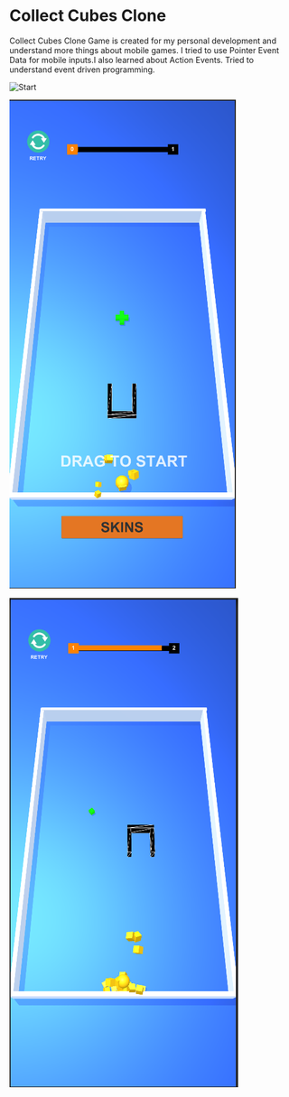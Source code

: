 # Collect Cubes Clone
Collect Cubes Clone Game is created for my personal development and understand more things about mobile games. I tried to use Pointer Event Data for mobile inputs.I also learned 
about Action Events. Tried to understand event driven programming.

![Start](/Images/GamePlayGif.gif)


![Start](/Images/GameStartScreen.PNG)


![Start](/Images/InGameScreen.PNG)
